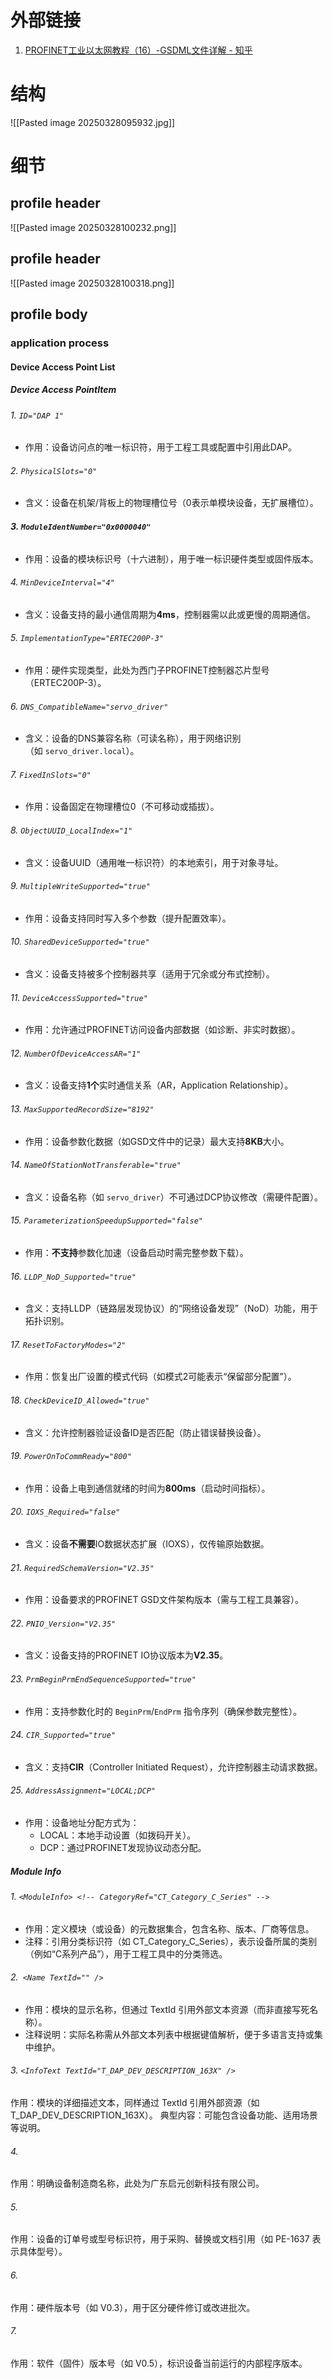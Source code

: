 # 外部链接
 1. [PROFINET工业以太网教程（16）-GSDML文件详解 - 知乎](https://zhuanlan.zhihu.com/p/562799047)

# 结构
![[Pasted image 20250328095932.jpg]]

# 细节
## profile header
![[Pasted image 20250328100232.png]]
## profile header
![[Pasted image 20250328100318.png]]
## profile body
### application process
#### Device Access Point List
##### Device Access PointItem
###### 1. `ID="DAP 1"`
- 作用：设备访问点的唯一标识符，用于工程工具或配置中引用此DAP。
###### 2. `PhysicalSlots="0"`
- 含义：设备在机架/背板上的物理槽位号（0表示单模块设备，无扩展槽位）。
###### **3. `ModuleIdentNumber="0x0000040"`**
- 作用：设备的模块标识号（十六进制），用于唯一标识硬件类型或固件版本。
###### 4. `MinDeviceInterval="4"`
- 含义：设备支持的最小通信周期为**4ms**，控制器需以此或更慢的周期通信。
###### 5. `ImplementationType="ERTEC200P-3"`
- 作用：硬件实现类型，此处为西门子PROFINET控制器芯片型号（ERTEC200P-3）。
###### 6. `DNS_CompatibleName="servo_driver"`
- 含义：设备的DNS兼容名称（可读名称），用于网络识别（如 `servo_driver.local`）。
###### 7. `FixedInSlots="0"`
- 作用：设备固定在物理槽位0（不可移动或插拔）。
###### 8. `ObjectUUID_LocalIndex="1"`
- 含义：设备UUID（通用唯一标识符）的本地索引，用于对象寻址。
###### 9. `MultipleWriteSupported="true"`
- 作用：设备支持同时写入多个参数（提升配置效率）。
###### 10. `SharedDeviceSupported="true"`
- 含义：设备支持被多个控制器共享（适用于冗余或分布式控制）。
###### 11. `DeviceAccessSupported="true"`
- 作用：允许通过PROFINET访问设备内部数据（如诊断、非实时数据）。
###### 12. `NumberOfDeviceAccessAR="1"`
- 含义：设备支持**1个**实时通信关系（AR，Application Relationship）。
###### 13. `MaxSupportedRecordSize="8192"`
- 作用：设备参数化数据（如GSD文件中的记录）最大支持**8KB**大小。
###### 14. `NameOfStationNotTransferable="true"`
- 含义：设备名称（如 `servo_driver`）不可通过DCP协议修改（需硬件配置）。
###### 15. `ParameterizationSpeedupSupported="false"`
- 作用：**不支持**参数化加速（设备启动时需完整参数下载）。
###### 16. `LLDP_NoD_Supported="true"`
- 含义：支持LLDP（链路层发现协议）的“网络设备发现”（NoD）功能，用于拓扑识别。
###### 17. `ResetToFactoryModes="2"`
- 作用：恢复出厂设置的模式代码（如模式2可能表示“保留部分配置”）。
###### 18. `CheckDeviceID_Allowed="true"`
- 含义：允许控制器验证设备ID是否匹配（防止错误替换设备）。
###### 19. `PowerOnToCommReady="800"`
- 作用：设备上电到通信就绪的时间为**800ms**（启动时间指标）。
###### 20. `IOXS_Required="false"`
- 含义：设备**不需要**IO数据状态扩展（IOXS），仅传输原始数据。
###### 21. `RequiredSchemaVersion="V2.35"`
- 作用：设备要求的PROFINET GSD文件架构版本（需与工程工具兼容）。
###### 22. `PNIO_Version="V2.35"`
- 含义：设备支持的PROFINET IO协议版本为**V2.35**。
###### 23. `PrmBeginPrmEndSequenceSupported="true"`
- 作用：支持参数化时的 `BeginPrm`/`EndPrm` 指令序列（确保参数完整性）。
###### 24. `CIR_Supported="true"`
- 含义：支持**CIR**（Controller Initiated Request），允许控制器主动请求数据。
###### 25. `AddressAssignment="LOCAL;DCP"`
- 作用：设备地址分配方式为：
    - LOCAL：本地手动设置（如拨码开关）。
    - DCP：通过PROFINET发现协议动态分配。
##### Module Info
###### 1. `<ModuleInfo> <!-- CategoryRef="CT_Category_C_Series" -->`
- 作用：定义模块（或设备）的元数据集合，包含名称、版本、厂商等信息。
- 注释：引用分类标识符（如 CT_Category_C_Series），表示设备所属的类别（例如“C系列产品”），用于工程工具中的分类筛选。
###### 2.` <Name TextId="" />`

- 作用：模块的显示名称，但通过 TextId 引用外部文本资源（而非直接写死名称）。
- 注释说明：实际名称需从外部文本列表中根据键值解析，便于多语言支持或集中维护。

###### 3. `<InfoText TextId="T_DAP_DEV_DESCRIPTION_163X" />`

作用：模块的详细描述文本，同样通过 TextId 引用外部资源（如 T_DAP_DEV_DESCRIPTION_163X）。
典型内容：可能包含设备功能、适用场景等说明。
###### 4. <VendorName Value="Guangdong QiYuan Innovation Co.,Ltd" />

作用：明确设备制造商名称，此处为广东启元创新科技有限公司。
###### 5. <OrderNumber Value="PE-1637" />

作用：设备的订单号或型号标识符，用于采购、替换或文档引用（如 PE-1637 表示具体型号）。
###### 6. <HardwareRelease Value="V0.3" />

作用：硬件版本号（如 V0.3），用于区分硬件修订或改进批次。
###### 7. <SoftwareRelease Value="V0.5" />

作用：软件（固件）版本号（如 V0.5），标识设备当前运行的内部程序版本。